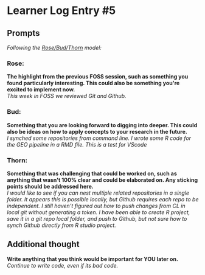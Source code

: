 # Learner Log Entry #5

## Prompts
*Following the [Rose/Bud/Thorn](https://www.panoramaed.com/blog/rose-bud-thorn-activity-and-worksheet#:~:text=%22Rose%2C%20Bud%2C%20Thorn%22%20is%20a%20mindful%20design%2D,day%2C%20week%2C%20or%20month.) model:*

### Rose:
**The highlight from the previous FOSS session, such as something you found particularly interesting. This could also be something you're excited to implement now.**  
*This week in FOSS we reviewed Git and Github.*

### Bud: 
**Something that you are looking forward to digging into deeper. This could also be ideas on how to apply concepts to your research in the future.**  
*I synched some repositories from command line.  I wrote some R code for the GEO pipeline in a RMD file.  This is a test for VScode*

### Thorn: 
**Something that was challenging that could be worked on, such as anything that wasn't 100% clear and could be elaborated on. Any sticking points should be addressed here.**  
*I would like to see if you can nest multiple related repositories in a single folder.  It appears this is possible locally, but Github requires each repo to be independent.  I still haven't figured out how to push changes from CL in local git without generating a token.  I have been able to create R project, save it in a git repo local folder, and push to Github, but not sure how to synch Github directly from R studio project.*

## Additional thought
**Write anything that you think would be important for YOU later on.**  
*Continue to write code, even if its bad code.*
